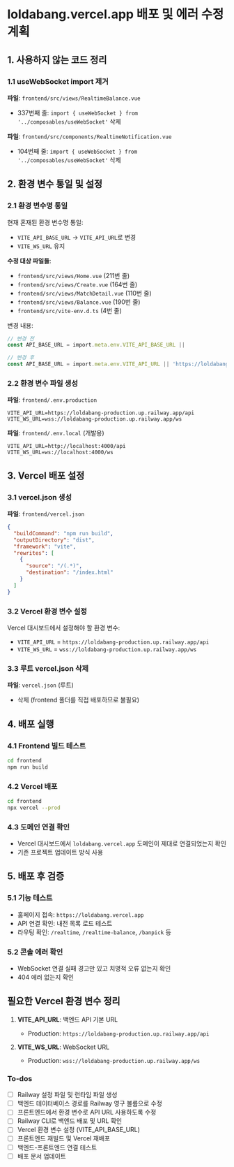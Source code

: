 <!-- cababb76-7805-43bb-8904-2b97220d294b 82f3ace6-39d6-47ae-af25-7c6222131661 -->
# loldabang.vercel.app 배포 및 에러 수정 계획

## 1. 사용하지 않는 코드 정리

### 1.1 useWebSocket import 제거

**파일**: `frontend/src/views/RealtimeBalance.vue`

- 337번째 줄: `import { useWebSocket } from '../composables/useWebSocket'` 삭제

**파일**: `frontend/src/components/RealtimeNotification.vue`

- 104번째 줄: `import { useWebSocket } from '../composables/useWebSocket'` 삭제

## 2. 환경 변수 통일 및 설정

### 2.1 환경 변수명 통일

현재 혼재된 환경 변수명 통일:

- `VITE_API_BASE_URL` → `VITE_API_URL`로 변경
- `VITE_WS_URL` 유지

**수정 대상 파일들**:

- `frontend/src/views/Home.vue` (211번 줄)
- `frontend/src/views/Create.vue` (164번 줄)
- `frontend/src/views/MatchDetail.vue` (110번 줄)
- `frontend/src/views/Balance.vue` (190번 줄)
- `frontend/src/vite-env.d.ts` (4번 줄)

변경 내용:

```typescript
// 변경 전
const API_BASE_URL = import.meta.env.VITE_API_BASE_URL || 

// 변경 후
const API_BASE_URL = import.meta.env.VITE_API_URL || 'https://loldabang-production.up.railway.app/api'
```

### 2.2 환경 변수 파일 생성

**파일**: `frontend/.env.production`

```
VITE_API_URL=https://loldabang-production.up.railway.app/api
VITE_WS_URL=wss://loldabang-production.up.railway.app/ws
```

**파일**: `frontend/.env.local` (개발용)

```
VITE_API_URL=http://localhost:4000/api
VITE_WS_URL=ws://localhost:4000/ws
```

## 3. Vercel 배포 설정

### 3.1 vercel.json 생성

**파일**: `frontend/vercel.json`

```json
{
  "buildCommand": "npm run build",
  "outputDirectory": "dist",
  "framework": "vite",
  "rewrites": [
    {
      "source": "/(.*)",
      "destination": "/index.html"
    }
  ]
}
```

### 3.2 Vercel 환경 변수 설정

Vercel 대시보드에서 설정해야 할 환경 변수:

- `VITE_API_URL` = `https://loldabang-production.up.railway.app/api`
- `VITE_WS_URL` = `wss://loldabang-production.up.railway.app/ws`

### 3.3 루트 vercel.json 삭제

**파일**: `vercel.json` (루트)

- 삭제 (frontend 폴더를 직접 배포하므로 불필요)

## 4. 배포 실행

### 4.1 Frontend 빌드 테스트

```bash
cd frontend
npm run build
```

### 4.2 Vercel 배포

```bash
cd frontend
npx vercel --prod
```

### 4.3 도메인 연결 확인

- Vercel 대시보드에서 `loldabang.vercel.app` 도메인이 제대로 연결되었는지 확인
- 기존 프로젝트 업데이트 방식 사용

## 5. 배포 후 검증

### 5.1 기능 테스트

- 홈페이지 접속: `https://loldabang.vercel.app`
- API 연결 확인: 내전 목록 로드 테스트
- 라우팅 확인: `/realtime`, `/realtime-balance`, `/banpick` 등

### 5.2 콘솔 에러 확인

- WebSocket 연결 실패 경고만 있고 치명적 오류 없는지 확인
- 404 에러 없는지 확인

## 필요한 Vercel 환경 변수 정리

1. **VITE_API_URL**: 백엔드 API 기본 URL

   - Production: `https://loldabang-production.up.railway.app/api`

2. **VITE_WS_URL**: WebSocket URL

   - Production: `wss://loldabang-production.up.railway.app/ws`

### To-dos

- [ ] Railway 설정 파일 및 런타임 파일 생성
- [ ] 백엔드 데이터베이스 경로를 Railway 영구 볼륨으로 수정
- [ ] 프론트엔드에서 환경 변수로 API URL 사용하도록 수정
- [ ] Railway CLI로 백엔드 배포 및 URL 확인
- [ ] Vercel 환경 변수 설정 (VITE_API_BASE_URL)
- [ ] 프론트엔드 재빌드 및 Vercel 재배포
- [ ] 백엔드-프론트엔드 연결 테스트
- [ ] 배포 문서 업데이트